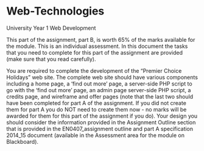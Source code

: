 # Web-Technologies
University Year 1 Web Development

This part of the assignment, part B, is worth 65% of the marks available for the module. This is an individual assessment. In this document the tasks that you need to complete for this part of the assignment are provided (make sure that you read carefully).

You are required to complete the development of the “Premier Choice Holidays” web site. The complete web site should have various components including a home page, a ‘find out more’ page, a server-side PHP script to go with the ‘find out more’ page, an admin page server-side PHP script, a credits page, and wireframe and offer pages (note that the last two should have been completed for part A of the assignment. If you did not create them for part A you do NOT need to create them now - no marks will be awarded for them for this part of the assignment if you do). Your design you should consider the information provided in the Assignment Outline section that is provided in the EN0407_assignment outline and part A specification 2014_15 document (available in the Assessment area for the module on Blackboard).
